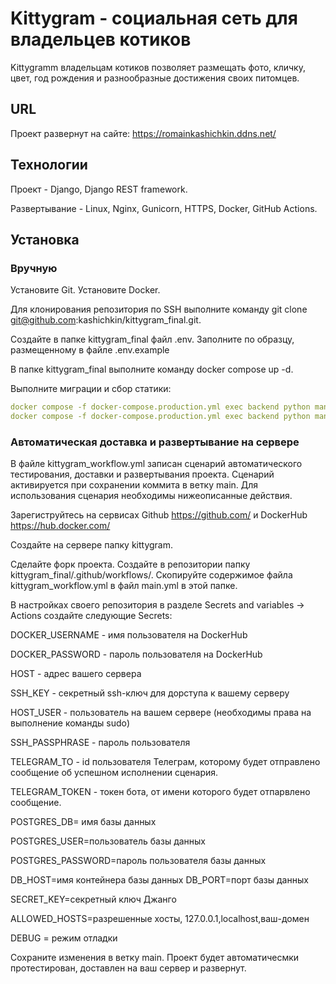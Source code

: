 # Kittygram - социальная сеть для владельцев котиков

Kittygramm владельцам котиков позволяет размещать фото, кличку, цвет, год рождения и разнообразные достижения своих питомцев.

## URL
Проект развернут на сайте:
https://romainkashichkin.ddns.net/
## Технологии

Проект - Django, Django REST framework.

Развертывание - Linux, Nginx, Gunicorn, HTTPS, Docker,  GitHub Actions.

## Установка

### Вручную

Установите Git. Установите Docker.

Для клонирования репозитория по SSH выполните команду git clone git@github.com:kashichkin/kittygram_final.git.

Создайте в папке kittygram_final файл .env. Заполните по образцу, размещенному в файле .env.example

В папке kittygram_final выполните команду docker compose up -d.

Выполните миграции и сбор статики:

```yaml
docker compose -f docker-compose.production.yml exec backend python manage.py migrate
docker compose -f docker-compose.production.yml exec backend python manage.py collectstatic
```
### Автоматическая доставка и развертывание на сервере

В файле kittygram_workflow.yml записан сценарий автоматического тестирования, доставки и развертывания проекта. Сценарий активируется при сохранении коммита в ветку main. Для использования сценария необходимы нижеописанные действия.

Зарегиструйтесь на сервисах Github https://github.com/ и DockerHub https://hub.docker.com/

Создайте на сервере папку kittygram.

Сделайте форк проекта. Создайте в репозитории папку kittygram_final/.github/workflows/. Скопируйте содержимое файла kittygram_workflow.yml в файл main.yml в этой папке.

В настройках своего репозитория в разделе Secrets and variables -> Actions создайте следующие Secrets:

DOCKER_USERNAME - имя пользователя на DockerHub

DOCKER_PASSWORD - пароль пользователя на DockerHub

HOST - адрес вашего сервера

SSH_KEY - секретный ssh-ключ для дорступа к вашему серверу

HOST_USER - пользователь на вашем сервере (необходимы права на выполнение команды sudo)

SSH_PASSPHRASE - пароль пользователя

TELEGRAM_TO - id пользователя Телеграм, которому будет отправлено сообщение об успешном исполнении сценария.

TELEGRAM_TOKEN - токен бота, от имени которого будет отпарвлено сообщение.

POSTGRES_DB= имя базы данных

POSTGRES_USER=пользователь базы данных

POSTGRES_PASSWORD=пароль пользователя базы данных

DB_HOST=имя контейнера базы данных
DB_PORT=порт базы данных

SECRET_KEY=секретный ключ Джанго

ALLOWED_HOSTS=разрешенные хосты, 127.0.0.1,localhost,ваш-домен

DEBUG = режим отладки

Сохраните изменения в ветку main. Проект будет автоматичесмки протестирован, доставлен на ваш сервер и развернут.